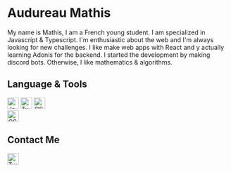 # Audureau Mathis

My name is Mathis, I am a French young student. I am specialized in Javascript & Typescript. I'm enthusiastic about the web and I'm always looking for new challenges. I like make web apps with React and y actually learning Adonis for the backend. I started the development by making discord bots. Otherwise, I like mathematics & algorithms.

## Language & Tools
<p>
 <img src="https://cdn-icons-png.flaticon.com/512/226/226777.png" alt="Java" width="26px">
<img src="https://cdn-icons-png.flaticon.com/512/5968/5968381.png" alt="Typescript" width="26px">
<img src="https://resources.jetbrains.com/storage/products/intellij-idea/img/meta/intellij-idea_logo_300x300.png" alt="CSS" width="26px"> </br>
<img src="https://resources.jetbrains.com/storage/products/webstorm/img/meta/webstorm_logo_300x300.png" alt="CSS" width="26px">
 

</p>

## Contact Me

<a href="https://twitter.com/MathisDevs">
<img src="https://cdn-icons.flaticon.com/png/512/3256/premium/3256013.png?token=exp=1650547957~hmac=160a21573f9e88103da790be756c5e6a" alt="Twitter" width="26px">   
</a>





